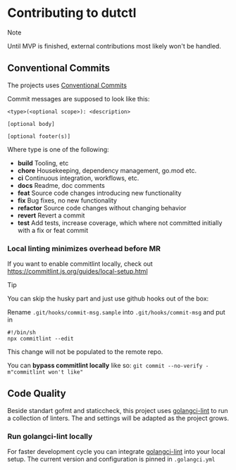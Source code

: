 # Contributing to dutctl

> [!NOTE]  
> Until MVP is finished, external contributions most likely won't be handled.

## Conventional Commits
The projects uses [Conventional Commits](https://www.conventionalcommits.org/) 

Commit messages are supposed to look like this: 
```
<type>(<optional scope>): <description>

[optional body]

[optional footer(s)]
```

Where type is one of the following:
- **build** Tooling, etc
- **chore** Housekeeping, dependency management, go.mod etc.
- **ci** Continuous integration, workflows, etc.
- **docs** Readme, doc comments
- **feat** Source code changes introducing new functionality
- **fix** Bug fixes, no new functionality
- **refactor** Source code changes without changing behavior
- **revert** Revert a commit
- **test** Add tests, increase coverage, which where not committed initially with a fix or feat commit


### Local linting minimizes overhead before MR

If you want to enable commitlint locally, check out https://commitlint.js.org/guides/local-setup.html

> [!TIP]
> You can skip the husky part and just use github hooks out of the box:

Rename `.git/hooks/commit-msg.sample` into `.git/hooks/commit-msg` and put in
```
#!/bin/sh
npx commitlint --edit
```
This change will not be populated to the remote repo.

You can **bypass commitlint locally** like so: `git commit --no-verify -m"commitlint won't like"`

## Code Quality
Beside standart gofmt and staticcheck, this project uses [golangci-lint](https://golangci-lint.run/) to run a collection of linters. The and settings will be adapted as the project grows. 

### Run golangci-lint locally
For faster development cycle you can integrate [golangci-lint](https://golangci-lint.run/welcome/integrations/) into your local setup. The current version and configuration is pinned in `.golangci.yml`